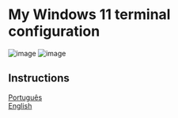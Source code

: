 # My Windows 11 terminal configuration

![image](https://github.com/josuenm/my-windows-terminal/assets/83486074/c41fe415-cbcf-4f69-a612-ad5610e13147)
![image](https://github.com/josuenm/my-windows-terminal/assets/83486074/53e69201-42a1-4237-85a9-c7fe3ef63ac7)

## Instructions

<div>
  <a href="/docs/en.md">Português</a>  
</div>
<div>
  <a href="/docs/en.md">English</a>
</div>
